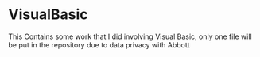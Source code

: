 # VisualBasic
This Contains some work that I did involving Visual Basic, only one file will be put in the repository due to data privacy with Abbott
